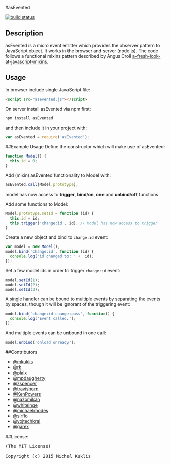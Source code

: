 #asEvented

[![build status](https://secure.travis-ci.org/mkuklis/asEvented.png)](http://travis-ci.org/mkuklis/asEvented)

## Description

asEvented is a micro event emitter which provides the observer pattern to JavaScript object.
It works in the browser and server (node.js). The code follows a functional mixins pattern described by Angus Croll [a-fresh-look-at-javascript-mixins](http://javascriptweblog.wordpress.com/2011/05/31/a-fresh-look-at-javascript-mixins).


## Usage

In browser include single JavaScript file:
```html
<script src="asevented.js"></script>
```

On server install asEvented via npm first:

```bash
npm install asEvented
```

and then include it in your project with:

```javascript
var asEvented = require('asEvented');
```

##Example Usage
Define the constructor which will make use of asEvented:

```javascript
function Model() {
  this.id = 0;
}
```

Add (mixin) asEvented functionality to Model with:

```javascript
asEvented.call(Model.prototype);
```

model has now access to **trigger**, **bind**/**on**, **one** and **unbind**/**off** functions

Add some functions to Model:

```javascript
Model.prototype.setId = function (id) {
  this.id = id;
  this.trigger('change:id', id); // Model has now access to trigger
}
```

Create a new object and bind to `change:id` event:

```javascript
var model = new Model();
model.bind('change:id', function (id) {
  console.log('id changed to: ' +  id);
});
```

Set a few model ids in order to trigger `change:id` event:

```javascript
model.setId(1);
model.setId(2);
model.setId(3);
```

A single handler can be bound to multiple events by separating the events by spaces, though it will be ignorant of the triggering event:

```javascript
model.bind('change:id change:pass', function() {
  console.log('Event called.');
});
```

And multiple events can be unbound in one call:

```javascript
model.unbind('onload onready');
```

##Contributors

* [@mkuklis](http://github.com/mkuklis)
* [@rk](http://github.com/rk)
* [@plalx](http://github.com/plalx)
* [@mpdaugherty](http://github.com/mpdaugherty)
* [@zspencer](http://github.com/zspencer)
* [@travishorn](http://github.com/travishorn)
* [@KenPowers](http://github.com/KenPowers)
* [@nazomikan](http://github.com/nazomikan)
* [@whiteinge](http://github.com/whiteinge)
* [@michaelrhodes](http://github.com/michaelrhodes)
* [@sirflo](http://github.com/sirflo)
* [@vojtechkral](http://github.com/vojtechkral)
* [@garex](http://github.com/garex)

##License:
<pre>
(The MIT License)

Copyright (c) 2015 Michal Kuklis

</pre>
